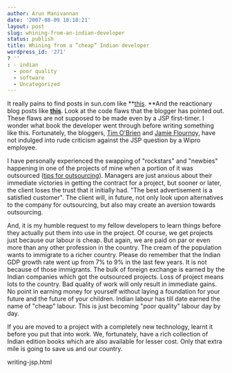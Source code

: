 ```yaml
---
author: Arun Manivannan
date: '2007-08-09 18:18:21'
layout: post
slug: whining-from-an-indian-developer
status: publish
title: Whining from a “cheap” Indian developer
wordpress_id: '271'
? ''
: - indian
  - poor quality
  - software
  - Uncategorized
---
```


It really pains to find posts in sun.com like **[this][1]. **And the
reactionary blog posts like [**this**][2]. Look at the code flaws that the
blogger has pointed out. These flaws are not supposed to be made even by a JSP
first-timer. I wonder what book the developer went through before writing
something like this. Fortunately, the bloggers, [Tim O'Brien][3] and [Jamie
Flournoy][4], have not indulged into rude criticism against the JSP question
by a Wipro employee.

I have personally experienced the swapping of "rockstars" and "newbies"
happening in one of the projects of mine when a portion of it was outsourced
([tips for outsourcing][5]). Managers are just anxious about their immediate
victories in getting the contract for a project, but sooner or later, the
client loses the trust that it initially had. "The best advertisement is a
satisfied customer". The client will, in future, not only look upon
alternatives to the company for outsourcing, but also may create an aversion
towards outsourcing.

And, it is my humble request to my fellow developers to learn things before
they actually put them into use in the project. Of course, we get projects
just because our labour is cheap. But again, we are paid on par or even more
than any other profession in the country. The cream of the population wants to
immigrate to a richer country. Please do remember that the Indian GDP growth
rate went up from 7% to 9% in the last few years. It is not because of those
immigrants. The bulk of foreign exchange is earned by the Indian companies
which got the outsourced projects. Loss of project means lots to the country.
Bad quality of work will only result in immediate gains. No point in earning
money for yourself without laying a foundation for your future and the future
of your children. Indian labour has till date earned the name of "cheap"
labour. This is just becoming "poor quality" labour day by day.

If you are moved to a project with a completely new technology, learnt it
before you put that into work. We, fortunately, have a rich collection of
Indian edition books which are also available for lesser cost. Only that extra
mile is going to save us and our country.

   [1]:
http://forum.java.sun.com/thread.jspa?threadID=5160928&messageID=9612855

   [2]: http://www.pervasivecode.com/blog/2007/08/04/bad-bad-code/#more-40

   [3]: http://www.discursive.com/blog/2007/07/in-2007-people-are-still-
writing-jsp.html

   [4]: http://www.pervasivecode.com/blog/

   [5]: http://www.pervasivecode.com/blog/2007/02/20/tips-for-offshoring/

